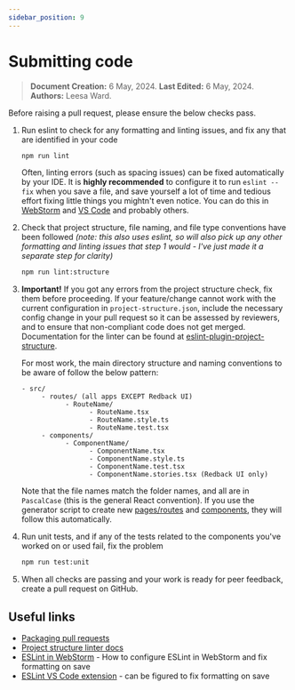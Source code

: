 ```yaml
---
sidebar_position: 9
---
```


# Submitting code

> **Document Creation:** 6 May, 2024. **Last Edited:** 6 May, 2024. **Authors:** Leesa Ward.


Before raising a pull request, please ensure the below checks pass.

1. Run eslint to check for any formatting and linting issues, and fix any that are identified in your code
    ```bash
    npm run lint
    ```
    Often, linting errors (such as spacing issues) can be fixed automatically by your IDE. It is **highly recommended** to configure it to run `eslint --fix` when you save a file, and save yourself a lot of time and tedious effort fixing little things you mightn't even notice. You can do this in [WebStorm](https://www.jetbrains.com/help/webstorm/eslint.html) and [VS Code](https://marketplace.visualstudio.com/items?itemName=dbaeumer.vscode-eslint) and probably others.
   
3. Check that project structure, file naming, and file type conventions have been followed _(note: this also uses eslint, so will also pick up any other formatting and linting issues that step 1 would - I've just made it a separate step for clarity)_
    ```bash
    npm run lint:structure
    ```
4. **Important!** If you got any errors from the project structure check, fix them before proceeding. If your feature/change cannot work with the current configuration in `project-structure.json`, include the necessary config change in your pull request so it can be assessed by reviewers, and to ensure that non-compliant code does not get merged. Documentation for the linter can be found at [eslint-plugin-project-structure](https://github.com/Igorkowalski94/eslint-plugin-project-structure).

   For most work, the main directory structure and naming conventions to be aware of follow the below pattern:
   ```
   - src/
        - routes/ (all apps EXCEPT Redback UI)
              - RouteName/
                    - RouteName.tsx
                    - RouteName.style.ts
                    - RouteName.test.tsx
        - components/
              - ComponentName/
                    - ComponentName.tsx
                    - ComponentName.style.ts
                    - ComponentName.test.tsx
                    - ComponentName.stories.tsx (Redback UI only)
   ```
    
    Note that the file names match the folder names, and all are in `PascalCase` (this is the general React convention). If you use the generator script to create new [pages/routes](./new-routes.md) and [components](./new-components.md), they will follow this automatically.

5. Run unit tests, and if any of the tests related to the components you've worked on or used fail, fix the problem
    ```bash
    npm run test:unit
    ```
6. When all checks are passing and your work is ready for peer feedback, create a pull request on GitHub.

## Useful links
- [Packaging pull requests](../../onboarding/github/pull-requests)
- [Project structure linter docs](https://github.com/Igorkowalski94/eslint-plugin-project-structure)
- [ESLint in WebStorm](https://www.jetbrains.com/help/webstorm/eslint.html) - How to configure ESLint in WebStorm and fix formatting on save
- [ESLint VS Code extension](https://marketplace.visualstudio.com/items?itemName=dbaeumer.vscode-eslint) - can be figured to fix formatting on save
